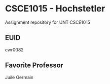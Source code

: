# CSCE1015 - Hochstetler
Assignment repository for UNT CSCE1015
## EUID
cwr0082
## Favorite Professor
Juile Germain
